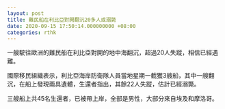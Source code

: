 ```yaml
---
layout: post
title: 難民船在利比亞對開翻沉20多人或溺斃
date: 2020-09-15 17:50:14.000000000 +08:00
categories: rthk
---
```


一艘駛往歐洲的難民船在利比亞對開的地中海翻沉，超過20人失蹤，相信已經遇難。

國際移民組織表示，利比亞海岸防衛隊人員當地星期一截獲3艘船，其中一艘翻沉，在船上發現兩具遺體，生還者指出，其餘22人失蹤，估計已經溺斃。

三艘船上共45名生還者，已被帶上岸，全部是男性，大部分來自埃及和摩洛哥。
